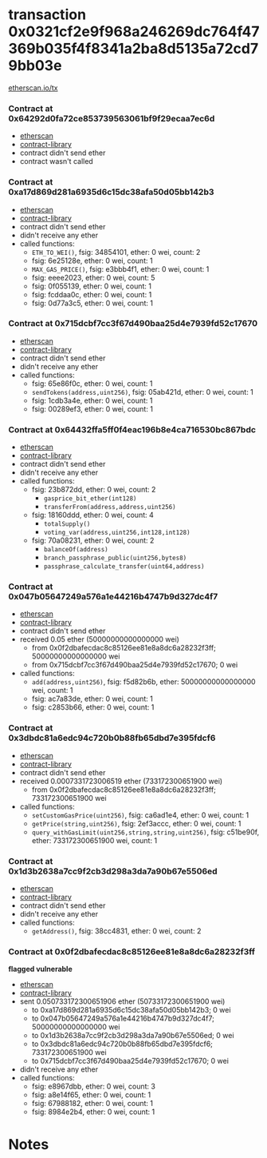 # transaction 0x0321cf2e9f968a246269dc764f47369b035f4f8341a2ba8d5135a72cd79bb03e

[etherscan.io/tx](https://etherscan.io/tx/0x0321cf2e9f968a246269dc764f47369b035f4f8341a2ba8d5135a72cd79bb03e)


### Contract at 0x64292d0fa72ce853739563061bf9f29ecaa7ec6d

* [etherscan](https://etherscan.io/address/0x64292d0fa72ce853739563061bf9f29ecaa7ec6d)
* [contract-library](https://contract-library.com/contracts/Ethereum/64292d0fa72ce853739563061bf9f29ecaa7ec6d)
* contract didn't send ether
* contract wasn't called


### Contract at 0xa17d869d281a6935d6c15dc38afa50d05bb142b3

* [etherscan](https://etherscan.io/address/0xa17d869d281a6935d6c15dc38afa50d05bb142b3)
* [contract-library](https://contract-library.com/contracts/Ethereum/a17d869d281a6935d6c15dc38afa50d05bb142b3)
* contract didn't send ether
* didn't receive any ether
* called functions:
    * `ETH_TO_WEI()`, fsig: 34854101, ether: 0 wei, count: 2
    * fsig: 6e25128e, ether: 0 wei, count: 1
    * `MAX_GAS_PRICE()`, fsig: e3bbb4f1, ether: 0 wei, count: 1
    * fsig: eeee2023, ether: 0 wei, count: 5
    * fsig: 0f055139, ether: 0 wei, count: 1
    * fsig: fcddaa0c, ether: 0 wei, count: 1
    * fsig: 0d77a3c5, ether: 0 wei, count: 1


### Contract at 0x715dcbf7cc3f67d490baa25d4e7939fd52c17670

* [etherscan](https://etherscan.io/address/0x715dcbf7cc3f67d490baa25d4e7939fd52c17670)
* [contract-library](https://contract-library.com/contracts/Ethereum/715dcbf7cc3f67d490baa25d4e7939fd52c17670)
* contract didn't send ether
* didn't receive any ether
* called functions:
    * fsig: 65e86f0c, ether: 0 wei, count: 1
    * `sendTokens(address,uint256)`, fsig: 05ab421d, ether: 0 wei, count: 1
    * fsig: 1cdb3a4e, ether: 0 wei, count: 1
    * fsig: 00289ef3, ether: 0 wei, count: 1


### Contract at 0x64432ffa5ff0f4eac196b8e4ca716530bc867bdc

* [etherscan](https://etherscan.io/address/0x64432ffa5ff0f4eac196b8e4ca716530bc867bdc)
* [contract-library](https://contract-library.com/contracts/Ethereum/64432ffa5ff0f4eac196b8e4ca716530bc867bdc)
* contract didn't send ether
* didn't receive any ether
* called functions:
    * fsig: 23b872dd, ether: 0 wei, count: 2
        * `gasprice_bit_ether(int128)`
        * `transferFrom(address,address,uint256)`
    * fsig: 18160ddd, ether: 0 wei, count: 4
        * `totalSupply()`
        * `voting_var(address,uint256,int128,int128)`
    * fsig: 70a08231, ether: 0 wei, count: 2
        * `balanceOf(address)`
        * `branch_passphrase_public(uint256,bytes8)`
        * `passphrase_calculate_transfer(uint64,address)`


### Contract at 0x047b05647249a576a1e44216b4747b9d327dc4f7

* [etherscan](https://etherscan.io/address/0x047b05647249a576a1e44216b4747b9d327dc4f7)
* [contract-library](https://contract-library.com/contracts/Ethereum/047b05647249a576a1e44216b4747b9d327dc4f7)
* contract didn't send ether
* received 0.05 ether (50000000000000000 wei)
    * from 0x0f2dbafecdac8c85126ee81e8a8dc6a28232f3ff; 50000000000000000 wei
    * from 0x715dcbf7cc3f67d490baa25d4e7939fd52c17670; 0 wei
* called functions:
    * `add(address,uint256)`, fsig: f5d82b6b, ether: 50000000000000000 wei, count: 1
    * fsig: ac7a83de, ether: 0 wei, count: 1
    * fsig: c2853b66, ether: 0 wei, count: 1


### Contract at 0x3dbdc81a6edc94c720b0b88fb65dbd7e395fdcf6

* [etherscan](https://etherscan.io/address/0x3dbdc81a6edc94c720b0b88fb65dbd7e395fdcf6)
* [contract-library](https://contract-library.com/contracts/Ethereum/3dbdc81a6edc94c720b0b88fb65dbd7e395fdcf6)
* contract didn't send ether
* received 0.0007331723006519 ether (733172300651900 wei)
    * from 0x0f2dbafecdac8c85126ee81e8a8dc6a28232f3ff; 733172300651900 wei
* called functions:
    * `setCustomGasPrice(uint256)`, fsig: ca6ad1e4, ether: 0 wei, count: 1
    * `getPrice(string,uint256)`, fsig: 2ef3accc, ether: 0 wei, count: 1
    * `query_withGasLimit(uint256,string,string,uint256)`, fsig: c51be90f, ether: 733172300651900 wei, count: 1


### Contract at 0x1d3b2638a7cc9f2cb3d298a3da7a90b67e5506ed

* [etherscan](https://etherscan.io/address/0x1d3b2638a7cc9f2cb3d298a3da7a90b67e5506ed)
* [contract-library](https://contract-library.com/contracts/Ethereum/1d3b2638a7cc9f2cb3d298a3da7a90b67e5506ed)
* contract didn't send ether
* didn't receive any ether
* called functions:
    * `getAddress()`, fsig: 38cc4831, ether: 0 wei, count: 2


### Contract at 0x0f2dbafecdac8c85126ee81e8a8dc6a28232f3ff

**flagged vulnerable**

* [etherscan](https://etherscan.io/address/0x0f2dbafecdac8c85126ee81e8a8dc6a28232f3ff)
* [contract-library](https://contract-library.com/contracts/Ethereum/0f2dbafecdac8c85126ee81e8a8dc6a28232f3ff)
* sent 0.050733172300651906 ether (50733172300651900 wei)
    * to 0xa17d869d281a6935d6c15dc38afa50d05bb142b3; 0 wei
    * to 0x047b05647249a576a1e44216b4747b9d327dc4f7; 50000000000000000 wei
    * to 0x1d3b2638a7cc9f2cb3d298a3da7a90b67e5506ed; 0 wei
    * to 0x3dbdc81a6edc94c720b0b88fb65dbd7e395fdcf6; 733172300651900 wei
    * to 0x715dcbf7cc3f67d490baa25d4e7939fd52c17670; 0 wei
* didn't receive any ether
* called functions:
    * fsig: e8967dbb, ether: 0 wei, count: 3
    * fsig: a8e14f65, ether: 0 wei, count: 1
    * fsig: 67988182, ether: 0 wei, count: 1
    * fsig: 8984e2b4, ether: 0 wei, count: 1

# Notes


